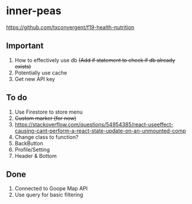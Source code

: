 # inner-peas

https://github.com/txconvergent/f19-health-nutrition

## Important
1. How to effectively use db ~~(Add if statement to check if db already exists)~~
2. Potentially use cache
3. Get new API key

## To do

1. Use Firestore to store menu
2. ~~Custom marker (for now)~~
3. https://stackoverflow.com/questions/54954385/react-useeffect-causing-cant-perform-a-react-state-update-on-an-unmounted-comp
4. Change class to function?
5. BackButton
6. Profile/Setting
7. Header & Bottom

## Done

1. Connected to Goope Map API
2. Use query for basic filtering
